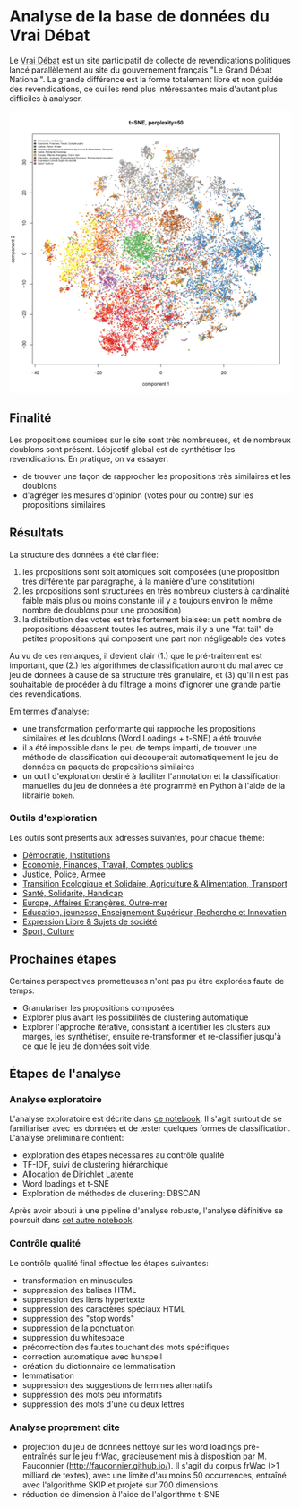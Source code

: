 # Analyse de la base de données du Vrai Débat

Le [Vrai Débat](https://le-vrai-debat.fr) est un site participatif de collecte de revendications politiques lancé parallèlement au site du gouvernement français "Le Grand Débat National".
La grande différence est la forme totalement libre et non guidée des revendications, ce qui les rend plus intéressantes mais d'autant plus difficiles à analyser.

![](tsne.all.perp50.jpg)

## Finalité

Les propositions soumises sur le site sont très nombreuses, et de nombreux doublons sont présent. Lóbjectif global est de synthétiser les revendications. En pratique, on va essayer:
* de trouver une façon de rapprocher les propositions très similaires et les doublons
* d'agréger les mesures d'opinion (votes pour ou contre) sur les propositions similaires

## Résultats

La structure des données a été clarifiée:
1. les propositions sont soit atomiques soit composées (une proposition très différente par paragraphe, à la manière d'une constitution)
2. les propositions sont structurées en très nombreux clusters à cardinalité faible mais plus ou moins constante (il y a toujours environ le même nombre de doublons pour une proposition)
3. la distribution des votes est très fortement biaisée: un petit nombre de propositions dépassent toutes les autres, mais il y a une "fat tail" de petites propositions qui composent une part non négligeable des votes


Au vu de ces remarques, il devient clair (1.) que le pré-traitement est important, que (2.) les algorithmes de classification auront du mal avec ce jeu de données à cause de sa structure très granulaire, et (3) qu'il n'est pas souhaitable de procéder à du filtrage à moins d'ignorer une grande partie des revendications. 

Em termes d'analyse:
* une transformation performante qui rapproche les propositions similaires et les doublons (Word Loadings + t-SNE) a été trouvée
* il a été impossible dans le peu de temps imparti, de trouver une méthode de classification qui découperait automatiquement le jeu de données en paquets de propositions similaires
* un outil d'exploration destiné à faciliter l'annotation et la classification manuelles du jeu de données a été programmé en Python à l'aide de la librairie `bokeh`.

### Outils d'exploration
Les outils sont présents aux adresses suivantes, pour chaque thème:
* [Démocratie, Institutions](http://vmi251326.contaboserver.net:5006/Institutions)
* [Economie, Finances, Travail, Comptes publics](http://vmi251326.contaboserver.net:5006/Economie)
* [Justice, Police, Armée](http://vmi251326.contaboserver.net:5006/Police)
* [Transition Ecologique et Solidaire, Agriculture & Alimentation, Transport](http://vmi251326.contaboserver.net:5006/Ecologie)
* [Santé, Solidarité, Handicap](http://vmi251326.contaboserver.net:5006/Handicap)
* [Europe, Affaires Etrangères, Outre-mer](http://vmi251326.contaboserver.net:5006/Europe)
* [Education, jeunesse, Enseignement Supérieur, Recherche et Innovation](http://vmi251326.contaboserver.net:5006/Education)
* [Expression Libre & Sujets de société](http://vmi251326.contaboserver.net:5006/Libre)
* [Sport, Culture](http://vmi251326.contaboserver.net:5006/Culture)

## Prochaines étapes
Certaines perspectives prometteuses n'ont pas pu être explorées faute de temps:
* Granulariser les propositions composées
* Explorer plus avant les possibilités de clustering automatique
* Explorer l'approche itérative, consistant à identifier les clusters aux marges, les synthétiser, ensuite re-transformer et re-classifier jusqu'à ce que le jeu de données soit vide.

## Étapes de l'analyse

### Analyse exploratoire

L'analyse exploratoire est décrite dans [ce notebook](Analyse_Preliminaire.ipynb). Il s'agit surtout de se familiariser avec les données et de tester quelques formes de classification.
L'analyse préliminaire contient:
* exploration des étapes nécessaires au contrôle qualité
* TF-IDF, suivi de clustering hiérarchique
* Allocation de Dirichlet Latente
* Word loadings et t-SNE
* Exploration de méthodes de clusering: DBSCAN

Après avoir abouti à une pipeline d'analyse robuste, l'analyse définitive se poursuit dans [cet autre notebook](Analyse%20Finale.ipynb).

### Contrôle qualité
Le contrôle qualité final effectue les étapes suivantes:

* transformation en minuscules
* suppression des balises HTML
* suppression des liens hypertexte
* suppression des caractères spéciaux HTML
* suppression des "stop words"
* suppression de la ponctuation
* suppression du whitespace
* précorrection des fautes touchant des mots spécifiques 
* correction automatique avec hunspell
* création du dictionnaire de lemmatisation
* lemmatisation
* suppression des suggestions de lemmes alternatifs
* suppression des mots peu informatifs
* suppression des mots d'une ou deux lettres

### Analyse proprement dite

* projection du jeu de données nettoyé sur les word loadings pré-entraînés sur le jeu frWac, gracieusement mis à disposition par M. Fauconnier (http://fauconnier.github.io/). Il s'agit du corpus frWac (>1 milliard de textes), avec une limite d'au moins 50 occurrences, entraîné avec l'algorithme SKIP et projeté sur 700 dimensions.
* réduction de dimension à l'aide de l'algorithme t-SNE



